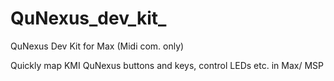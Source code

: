 # QuNexus_dev_kit_
QuNexus Dev Kit for Max (Midi com. only) 

Quickly map KMI QuNexus buttons and keys, control LEDs etc. in Max/ MSP 
